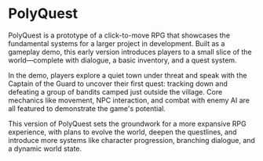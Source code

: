 # PolyQuest

PolyQuest is a prototype of a click-to-move RPG that showcases the fundamental systems for a larger project in development. Built as a gameplay demo, this early version introduces players to a small slice of the world—complete with dialogue, a basic inventory, and a quest system.

In the demo, players explore a quiet town under threat and speak with the Captain of the Guard to uncover their first quest: tracking down and defeating a group of bandits camped just outside the village. Core mechanics like movement, NPC interaction, and combat with enemy AI are all featured to demonstrate the game's potential.

This version of PolyQuest sets the groundwork for a more expansive RPG experience, with plans to evolve the world, deepen the questlines, and introduce more systems like character progression, branching dialogue, and a dynamic world state.
